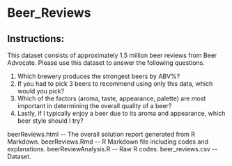 # Beer_Reviews

## Instructions:

This dataset consists of approximately 1.5 million beer reviews from Beer Advocate. Please use this dataset to answer the following questions.

1. Which brewery produces the strongest beers by ABV%?
2. If you had to pick 3 beers to recommend using only this data, which would you pick?
3. Which of the factors (aroma, taste, appearance, palette) are most important in determining the overall quality of a beer?
4. Lastly, if I typically enjoy a beer due to its aroma and appearance, which beer style should I try?

beerReviews.html -- The overall solution report generated from R Markdown.
beerReviews.Rmd --  R Markdown file including codes and explanations.
beerReviewAnalysis.R -- Raw R codes.
beer_reviews.csv -- Dataset.
